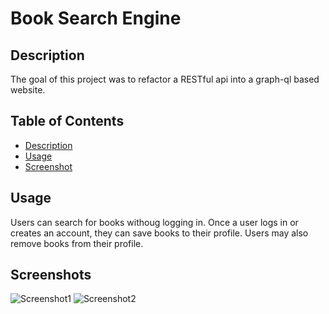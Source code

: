 # Book Search Engine 

## Description
The goal of this project was to refactor a RESTful api into a graph-ql based website.

## Table of Contents
  - [Description](#description)    
  - [Usage](#usage)   
  - [Screenshot](#Screenshot)


## Usage
Users can search for books withoug logging in. Once a user logs in or creates an account, they can save books to their profile. Users may also remove books from their profile.

## Screenshots
![Screenshot1](https://github.com/Copernichris/Book_Search_Refactor/SS/ss1.png)
![Screenshot2](https://github.com/Copernichris/Book_Search_Refactor/SS/ss2.png)

